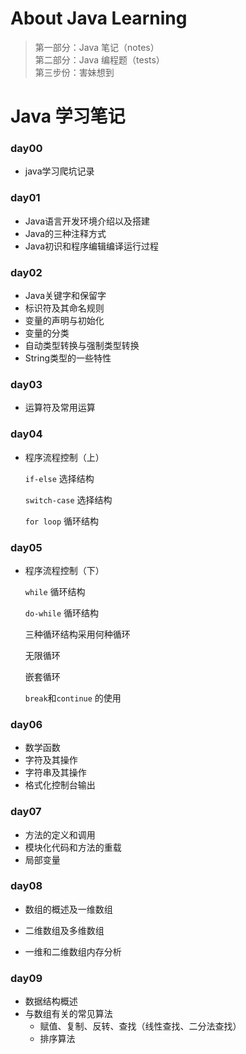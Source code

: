 # About Java Learning

> 第一部分：Java 笔记（notes）  
> 第二部分：Java 编程题（tests）  
> 第三步份：害妹想到  

# Java 学习笔记

### day00

+ java学习爬坑记录

### day01

+ Java语言开发环境介绍以及搭建
+ Java的三种注释方式
+ Java初识和程序编辑编译运行过程

### day02

+ Java关键字和保留字
+ 标识符及其命名规则
+ 变量的声明与初始化
+ 变量的分类
+ 自动类型转换与强制类型转换
+ String类型的一些特性

### day03

+ 运算符及常用运算

### day04 

+ 程序流程控制（上）

  `if-else` 选择结构
  
  `switch-case` 选择结构
  
  `for loop` 循环结构

### day05

+ 程序流程控制（下）

  `while` 循环结构
  
  `do-while` 循环结构
  
  三种循环结构采用何种循环
  
  无限循环
  
  嵌套循环
  
  `break`和`continue` 的使用

### day06

+ 数学函数
+ 字符及其操作
+ 字符串及其操作
+ 格式化控制台输出



### day07

+ 方法的定义和调用
+ 模块化代码和方法的重载
+ 局部变量

### day08

+ 数组的概述及一维数组
+ 二维数组及多维数组

+ 一维和二维数组内存分析

### day09

+ 数据结构概述
+ 与数组有关的常见算法
  + 赋值、复制、反转、查找（线性查找、二分法查找）
  + 排序算法

